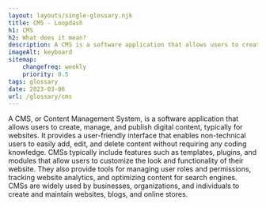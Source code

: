 ```yaml
--- 
layout: layouts/single-glossary.njk
title: CMS - Loopdash
h1: CMS
h2: What does it mean?
description: A CMS is a software application that allows users to create, manage, and publish digital content, such as blog posts, web pages, and media files, on a website, like Wordpress.
imageAlt: keyboard
sitemap:
	changefreq: weekly
	priority: 0.5
tags: glossary
date: 2023-03-06
url: /glossary/cms
---
```


A CMS, or Content Management System, is a software application that allows users to create, manage, and publish digital content, typically for websites. It provides a user-friendly interface that enables non-technical users to easily add, edit, and delete content without requiring any coding knowledge. CMSs typically include features such as templates, plugins, and modules that allow users to customize the look and functionality of their website. They also provide tools for managing user roles and permissions, tracking website analytics, and optimizing content for search engines. CMSs are widely used by businesses, organizations, and individuals to create and maintain websites, blogs, and online stores.
